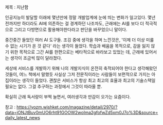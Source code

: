 제목 : 지난함

인공지능이 발달할 이래에 몇년만에 정말 개발업계에 눈에 띄는 변화가 일고있다.
몇년전까지만 하더라도 AI에 의존하는 걸 경계하던 나조차도, 근래에는 AI를 보다 더 적극적으로 그리고 다방면으로 활용해야한다라고 판단을 바꾸었으니 말이다.

중간중간 들었던 여러 AI 도구들. 조깅 중에 생각을 하며 느낀것은, '이제 더 이상 미룰 수 없는 시기가 온 것 같다' 라는 생각이 들었다.
학습과 배움을 목적으로, 감을 잃지 않기 위한 목적으로 그간 AI를 한편으로는 베타적으로 바라보고 있었는 데, 근래에 있어서는 생각이 조금씩 많이 달라졌다.

세상에 서비스를 개발하기 위해 나의 개발지식이 온전히 축적되어야 한다고 생각해왔던 것들이,
여느 책에서 말했듯 사실상 그저 전문직이라는 사람들이 보편적으로 가지는 아집이라는 생각이 들었다.
괜찮은 서비스가 항상 최고 최고의 효율과 최고의 기술스택일 필요는 없다. 그걸 추구하는 과정에서 그것이 따라올 뿐.

확실히 근래 독서량이 부쩍 늘면서, 여러생각과 만감이 오가는 요즘이다.

참고 :
https://yozm.wishket.com/magazine/detail/2970/?data=jONJtBuv0mUO6rht91GOOW2woIma2gfofwZd5xm0J7o%3D&source=daily_latest_news
